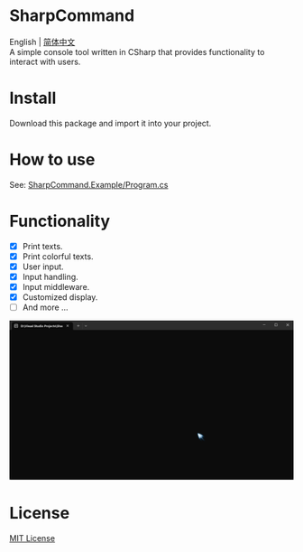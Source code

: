 # SharpCommand
English | [简体中文](https://github.com/XeronOwO/SharpCommand/blob/master/README.zh-cn.md)  
A simple console tool written in CSharp that provides functionality to interact with users.

# Install
Download this package and import it into your project.

# How to use
See: [SharpCommand.Example/Program.cs](https://github.com/XeronOwO/SharpCommand/blob/master/SharpCommand.Example/Program.cs)

# Functionality
- [x] Print texts.
- [x] Print colorful texts.
- [x] User input.
- [x] Input handling.
- [x] Input middleware.
- [x] Customized display.
- [ ] And more ...
  
![Functionality](https://raw.githubusercontent.com/XeronOwO/SharpCommand/master/1.gif "Functionality")

# License
[MIT License](https://raw.githubusercontent.com/XeronOwO/SharpCommand/master/LICENSE)
